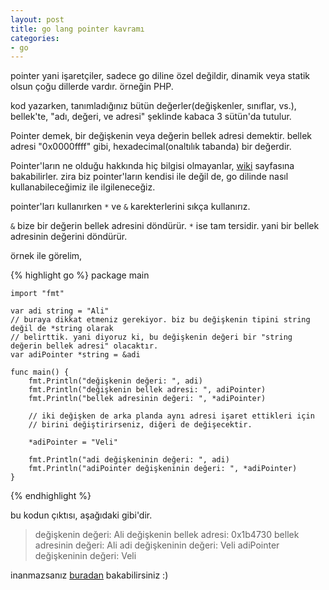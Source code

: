 ```yaml
---
layout: post
title: go lang pointer kavramı
categories:
- go
---
```


pointer yani işaretçiler, sadece go diline özel değildir, dinamik veya statik olsun çoğu dillerde vardır. örneğin PHP.

kod yazarken, tanımladığınız bütün değerler(değişkenler, sınıflar, vs.), bellek'te, "adı, değeri, ve adresi" şeklinde kabaca 3 sütün'da tutulur.

Pointer demek, bir değişkenin veya değerin bellek adresi demektir. bellek adresi "0x0000ffff" gibi, hexadecimal(onaltılık tabanda) bir değerdir.

Pointer'ların ne olduğu hakkında hiç bilgisi olmayanlar, [wiki](http://tr.wikipedia.org/wiki/%C4%B0%C5%9Faret%C3%A7iler) sayfasına bakabilirler. zira biz pointer'ların kendisi ile değil de, go dilinde nasıl kullanabileceğimiz ile ilgileneceğiz.

pointer'ları kullanırken `*` ve `&` karekterlerini sıkça kullanırız.

`&` bize bir değerin bellek adresini döndürür. `*` ise tam tersidir. yani bir bellek adresinin değerini döndürür.

örnek ile görelim,

{% highlight go %}
    package main

    import "fmt"

    var adi string = "Ali"
    // buraya dikkat etmeniz gerekiyor. biz bu değişkenin tipini string değil de *string olarak
    // belirttik. yani diyoruz ki, bu değişkenin değeri bir "string değerin bellek adresi" olacaktır.
    var adiPointer *string = &adi

    func main() {
        fmt.Println("değişkenin değeri: ", adi)
        fmt.Println("değişkenin bellek adresi: ", adiPointer)
        fmt.Println("bellek adresinin değeri: ", *adiPointer)

        // iki değişken de arka planda aynı adresi işaret ettikleri için
        // birini değiştirirseniz, diğeri de değişecektir.

        *adiPointer = "Veli"

        fmt.Println("adi değişkeninin değeri: ", adi)
        fmt.Println("adiPointer değişkeninin değeri: ", *adiPointer)
    }
{% endhighlight %}

bu kodun çıktısı, aşağıdaki gibi'dir.

> değişkenin değeri:  Ali
> değişkenin bellek adresi:  0x1b4730
> bellek adresinin değeri:  Ali
> adi değişkeninin değeri:  Veli
> adiPointer değişkeninin değeri:  Veli

inanmazsanız [buradan](http://play.golang.org/p/MiCA-rbmQB) bakabilirsiniz :)
